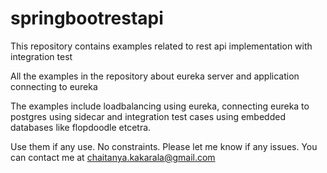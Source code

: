 # springbootrestapi
This repository contains examples related to rest api implementation with integration test 

All the examples in the repository about eureka server and application connecting to eureka

The examples include loadbalancing using eureka, connecting eureka to postgres using sidecar and integration test cases
using embedded databases like flopdoodle etcetra.

Use them if any use. No constraints. Please let me know if any issues. You can contact me at chaitanya.kakarala@gmail.com

